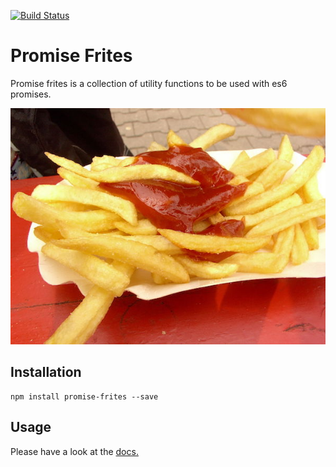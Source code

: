 [![Build Status](https://travis-ci.org/webpapaya/promise-frites.svg?branch=master)](https://travis-ci.org/webpapaya/promise-frites)

# Promise Frites

Promise frites is a collection of utility functions to be used with es6 promises.

![Image from Wikipedia](https://raw.githubusercontent.com/webpapaya/promise-frites/master/assets/promise-frites.jpg)

## Installation
```
npm install promise-frites --save
```

## Usage

Please have a look at the [docs.](https://github.com/webpapaya/promise-frites/blob/master/docs.md)



